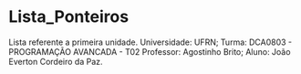 # Lista_Ponteiros
Lista referente a primeira unidade. 
Universidade: UFRN; Turma: DCA0803 - PROGRAMAÇÃO AVANCADA - T02
Professor: Agostinho Brito;
Aluno: João Everton Cordeiro da Paz.
